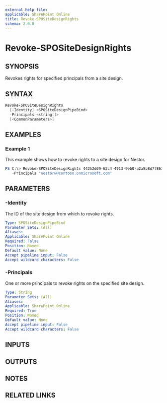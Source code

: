 ```yaml
---
external help file: 
applicable: SharePoint Online
title: Revoke-SPOSiteDesignRights
schema: 2.0.0
---
```


# Revoke-SPOSiteDesignRights

## SYNOPSIS

Revokes rights for specified principals from a site design.

## SYNTAX

```powershell
Revoke-SPOSiteDesignRights
  [-Identity] <SPOSiteDesignPipeBind>
  -Principals <string[]>
  [<CommonParameters>]
```

## EXAMPLES

### Example 1 

This example shows how to revoke rights to a site design for Nestor.

```powershell
PS C:\> Revoke-SPOSiteDesignRights 44252d09-62c4-4913-9eb0-a2a8b8d7f863 `
   -Principals "nestorw@contoso.onmicrosoft.com"
```


## PARAMETERS

### -Identity
The ID of the site design from which to revoke rights.

```yaml
Type: SPOSiteDesignPipeBind
Parameter Sets: (All)
Aliases: 
Applicable: SharePoint Online
Required: False 
Position: Named
Default value: None
Accept pipeline input: False
Accept wildcard characters: False 
```

### -Principals
One or more principals to revoke rights on the specified site design.

```yaml
Type: String
Parameter Sets: (All)
Aliases: 
Applicable: SharePoint Online
Required: True 
Position: Named
Default value: None
Accept pipeline input: False
Accept wildcard characters: False 
```

## INPUTS

## OUTPUTS

## NOTES

## RELATED LINKS
